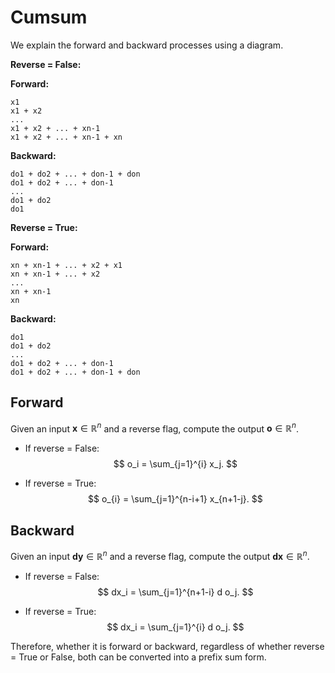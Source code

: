 
# Cumsum

We explain the forward and backward processes using a diagram.

**Reverse = False:**

**Forward:**
```
x1
x1 + x2
...
x1 + x2 + ... + xn-1
x1 + x2 + ... + xn-1 + xn
```

**Backward:**
```
do1 + do2 + ... + don-1 + don
do1 + do2 + ... + don-1
...
do1 + do2
do1
```

**Reverse = True:**

**Forward:**
```
xn + xn-1 + ... + x2 + x1
xn + xn-1 + ... + x2
...
xn + xn-1
xn
```

**Backward:**
```
do1
do1 + do2
...
do1 + do2 + ... + don-1
do1 + do2 + ... + don-1 + don
```

## Forward

Given an input $\mathbf{x} \in \mathbb{R}^{n}$ and a reverse flag, compute the output $\mathbf{o} \in \mathbb{R}^{n}$.

- If reverse = False:
  $$
  o_i = \sum_{j=1}^{i} x_j.
  $$

- If reverse = True:
  $$
  o_{i} = \sum_{j=1}^{n-i+1} x_{n+1-j}.
  $$

## Backward

Given an input $\mathbf{dy} \in \mathbb{R}^{n}$ and a reverse flag, compute the output $\mathbf{dx} \in \mathbb{R}^{n}$.

- If reverse = False:
  $$
  dx_i = \sum_{j=1}^{n+1-i} d o_j.
  $$

- If reverse = True:
  $$
  dx_i = \sum_{j=1}^{i} d o_j.
  $$

Therefore, whether it is forward or backward, regardless of whether reverse = True or False, both can be converted into a prefix sum form.
